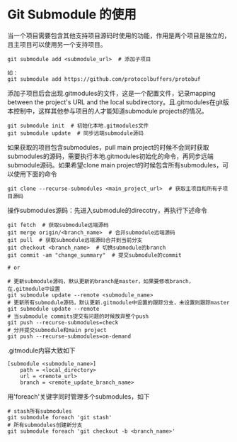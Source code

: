 # Git Submodule 的使用

当一个项目需要包含其他支持项目源码时使用的功能，作用是两个项目是独立的，且主项目可以使用另一个支持项目。
```
git submodule add <submodule_url>  # 添加子项目

如：
git submodule add https://github.com/protocolbuffers/protobuf
```

添加子项目后会出现.gitmodules的文件，这是一个配置文件，记录mapping between the project's URL and the local subdirectory。且.gitmodules在git版本控制中，这样其他参与项目的人才能知道submodule projects的情况。
```
git submodule init  # 初始化本地.gitmodules文件
git submodule update  # 同步远端submodule源码
```

如果获取的项目包含submodules，pull main project的时候不会同时获取submodules的源码，需要执行本地.gitmodules初始化的命令，再同步远端submodule源码。如果希望clone main project的时候包含所有submodules，可以使用下面的命令
```
git clone --recurse-submodules <main_project_url>  # 获取主项目和所有子项目源码
```

操作submodules源码：先进入submodule的direcotry，再执行下述命令
```
git fetch  # 获取submodule远端源码
git merge origin/<branch_name>  # 合并submodule远端源码
git pull  # 获取submodule远端源码合并到当前分支
git checkout <branch_name>  # 切换submodule的branch
git commit -am "change_summary"  # 提交submodule的commit

# or

# 更新submodule源码，默认更新的branch是master，如果要修改branch，在.gitmodule中设置
git submodule update --remote <submodule_name>  
# 更新所有submodule源码，默认更新.gitmodule中设置的跟踪分支，未设置则跟踪master
git submodule update --remote  
# 当submodule commits提交有问题的时候放弃整个push
git push --recurse-submodules=check
# 分开提交submodule和main project
git push --recurse-submodules=on-demand
```

.gitmodule内容大致如下
```
[submodule <submodule_name>]
    path = <local_directory>
    url = <remote_url>
    branch = <remote_update_branch_name>
```

用'foreach'关键字同时管理多个submodules，如下
```
# stash所有submodules
git submodule foreach 'git stash'
# 所有submodules创建新分支
git submodule foreach 'git checkout -b <branch_name>'
```